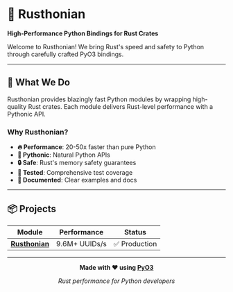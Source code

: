 # 🦀 Rusthonian

**High-Performance Python Bindings for Rust Crates**

Welcome to Rusthonian! We bring Rust's speed and safety to Python through carefully crafted PyO3 bindings.

---

## 🚀 What We Do

Rusthonian provides blazingly fast Python modules by wrapping high-quality Rust crates. Each module delivers Rust-level performance with a Pythonic API.

### Why Rusthonian?

- **🔥 Performance**: 20-50x faster than pure Python
- **🐍 Pythonic**: Natural Python APIs
- **🔒 Safe**: Rust's memory safety guarantees
- **🧪 Tested**: Comprehensive test coverage
- **📝 Documented**: Clear examples and docs

---

## 📦 Projects

| Module | Performance | Status |
|--------|-------------|--------|
| **[Rusthonian](https://github.com/Rusthonian/Rusthonian)** | 9.6M+ UUIDs/s | ✅ Production |

---

<div align="center">

**Made with ❤️ using [PyO3](https://pyo3.rs/)**

*Rust performance for Python developers*

</div>
